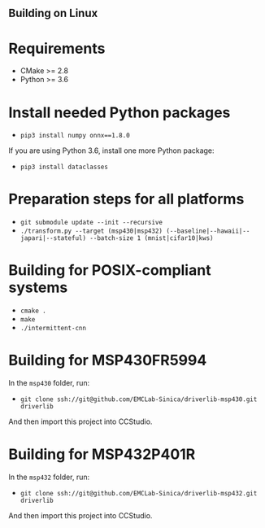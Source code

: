 ## Building on Linux

# Requirements

* CMake >= 2.8
* Python >= 3.6

# Install needed Python packages

* `pip3 install numpy onnx==1.8.0`

If you are using Python 3.6, install one more Python package:

* `pip3 install dataclasses`

# Preparation steps for all platforms

* `git submodule update --init --recursive`
* `./transform.py --target (msp430|msp432) (--baseline|--hawaii|--japari|--stateful) --batch-size 1 (mnist|cifar10|kws)`

# Building for POSIX-compliant systems

* `cmake .`
* `make`
* `./intermittent-cnn`

# Building for MSP430FR5994

In the `msp430` folder, run:

* `git clone ssh://git@github.com/EMCLab-Sinica/driverlib-msp430.git driverlib`

And then import this project into CCStudio.

# Building for MSP432P401R

In the `msp432` folder, run:

* `git clone ssh://git@github.com/EMCLab-Sinica/driverlib-msp432.git driverlib`

And then import this project into CCStudio.
